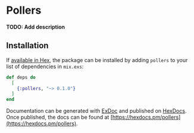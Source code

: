 # Pollers

**TODO: Add description**

## Installation

If [available in Hex](https://hex.pm/docs/publish), the package can be installed
by adding `pollers` to your list of dependencies in `mix.exs`:

```elixir
def deps do
  [
    {:pollers, "~> 0.1.0"}
  ]
end
```

Documentation can be generated with [ExDoc](https://github.com/elixir-lang/ex_doc)
and published on [HexDocs](https://hexdocs.pm). Once published, the docs can
be found at [https://hexdocs.pm/pollers](https://hexdocs.pm/pollers).


